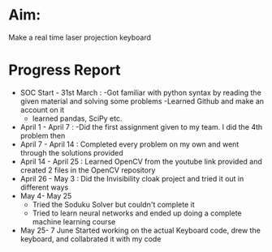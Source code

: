 # Aim:
Make a real time laser projection keyboard
# Progress Report
* SOC Start - 31st March : 
  -Got familiar with python syntax by reading the given material and solving some problems
  -Learned Github and make an account on it
  - learned pandas, SciPy etc.
* April 1 - April 7 :
  -Did the first assignment given to my team. I did the 4th problem then
* April 7 - April 14 :
  Completed every problem on my own and went through the solutions provided
* April 14 - April 25 :
  Learned OpenCV from the youtube link provided and created 2 files in the OpenCV repository
* April 26 - May 3 :
  Did the Invisibility cloak project and tried it out in different ways
* May 4- May 25
  - Tried the Soduku Solver but couldn't complete it
  - Tried to learn neural networks and ended up doing a complete machine learning course
* May 25- 7 June 
  Started working on the actual Keyboard code, drew the keyboard, and collabrated it with my code
